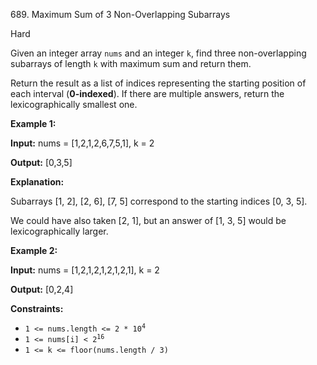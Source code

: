 ﻿689\. Maximum Sum of 3 Non-Overlapping Subarrays

Hard

Given an integer array `nums` and an integer `k`, find three non-overlapping subarrays of length `k` with maximum sum and return them.

Return the result as a list of indices representing the starting position of each interval (**0-indexed**). If there are multiple answers, return the lexicographically smallest one.

**Example 1:**

**Input:** nums = [1,2,1,2,6,7,5,1], k = 2

**Output:** [0,3,5]

**Explanation:**

Subarrays [1, 2], [2, 6], [7, 5] correspond to the starting indices [0, 3, 5].

We could have also taken [2, 1], but an answer of [1, 3, 5] would be lexicographically larger. 

**Example 2:**

**Input:** nums = [1,2,1,2,1,2,1,2,1], k = 2

**Output:** [0,2,4] 

**Constraints:**

*   <code>1 <= nums.length <= 2 * 10<sup>4</sup></code>
*   <code>1 <= nums[i] < 2<sup>16</sup></code>
*   `1 <= k <= floor(nums.length / 3)`